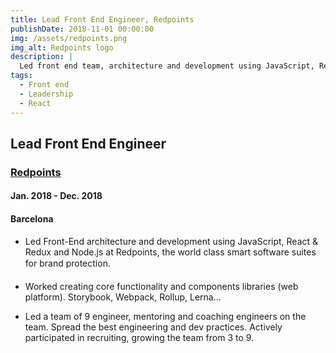 ```yaml
---
title: Lead Front End Engineer, Redpoints
publishDate: 2018-11-01 00:00:00
img: /assets/redpoints.png
img_alt: Redpoints logo
description: |
  Led front end team, architecture and development using JavaScript, React & Redux and Node.js at Redpoints.
tags:
  - Front end
  - Leadership
  - React
---
```


## Lead Front End Engineer

### <a href="https://www.redpoints.com//">Redpoints</a>

#### Jan. 2018 - Dec. 2018

#### Barcelona

- Led Front-End architecture and development using JavaScript, React & Redux and Node.js at Redpoints, the world class smart software suites for brand protection.

- Worked creating core functionality and components libraries (web platform). Storybook, Webpack, Rollup, Lerna...

- Led a team of 9 engineer, mentoring and coaching engineers on the team. Spread the best engineering and dev practices. Actively participated in recruiting, growing the team from 3 to 9.
